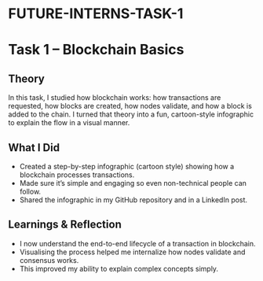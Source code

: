 # FUTURE-INTERNS-TASK-1
# Task 1 – Blockchain Basics

## Theory  
In this task, I studied how blockchain works: how transactions are requested, how blocks are created, how nodes validate, and how a block is added to the chain. I turned that theory into a fun, cartoon-style infographic to explain the flow in a visual manner.

## What I Did  
- Created a step-by-step infographic (cartoon style) showing how a blockchain processes transactions.  
- Made sure it’s simple and engaging so even non-technical people can follow.  
- Shared the infographic in my GitHub repository and in a LinkedIn post.

## Learnings & Reflection  
- I now understand the end-to-end lifecycle of a transaction in blockchain.  
- Visualising the process helped me internalize how nodes validate and consensus works.  
- This improved my ability to explain complex concepts simply.
